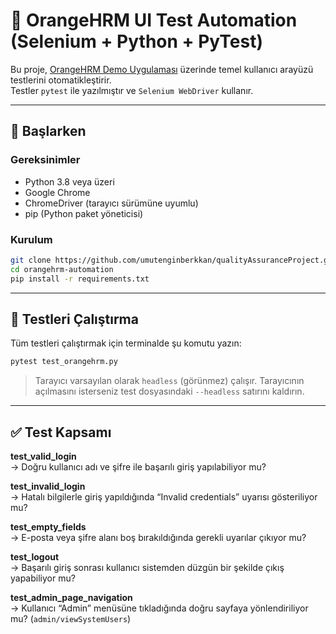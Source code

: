 # 🧪 OrangeHRM UI Test Automation (Selenium + Python + PyTest)

Bu proje, [OrangeHRM Demo Uygulaması](https://opensource-demo.orangehrmlive.com/) üzerinde temel kullanıcı arayüzü testlerini otomatikleştirir.  
Testler `pytest` ile yazılmıştır ve `Selenium WebDriver` kullanır.

---

## 🚀 Başlarken

### Gereksinimler

- Python 3.8 veya üzeri
- Google Chrome
- ChromeDriver (tarayıcı sürümüne uyumlu)
- pip (Python paket yöneticisi)

### Kurulum

```bash
git clone https://github.com/umutenginberkkan/qualityAssuranceProject.git
cd orangehrm-automation
pip install -r requirements.txt
```

---

## 🧪 Testleri Çalıştırma

Tüm testleri çalıştırmak için terminalde şu komutu yazın:

```bash
pytest test_orangehrm.py
```

> Tarayıcı varsayılan olarak `headless` (görünmez) çalışır. Tarayıcının açılmasını isterseniz test dosyasındaki `--headless` satırını kaldırın.

---

## ✅ Test Kapsamı

**test_valid_login**  
→ Doğru kullanıcı adı ve şifre ile başarılı giriş yapılabiliyor mu?

**test_invalid_login**  
→ Hatalı bilgilerle giriş yapıldığında “Invalid credentials” uyarısı gösteriliyor mu?

**test_empty_fields**  
→ E-posta veya şifre alanı boş bırakıldığında gerekli uyarılar çıkıyor mu?

**test_logout**  
→ Başarılı giriş sonrası kullanıcı sistemden düzgün bir şekilde çıkış yapabiliyor mu?

**test_admin_page_navigation**  
→ Kullanıcı “Admin” menüsüne tıkladığında doğru sayfaya yönlendiriliyor mu? (`admin/viewSystemUsers`)

